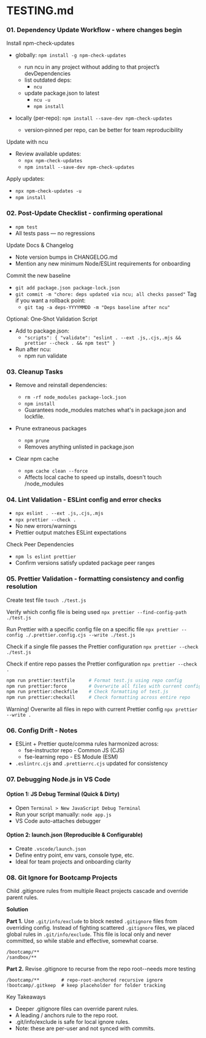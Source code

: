 # TESTING.md

### 01. Dependency Update Workflow - where changes begin

Install npm-check-updates

- globally: `npm install -g npm-check-updates`
  - run ncu in any project without adding to that project’s devDependencies
  - list outdated deps:
    - `ncu`
  - update package.json to latest
    - `ncu -u`
    - `npm install`

- locally (per-repo): `npm install --save-dev npm-check-updates`
  - version‑pinned per repo, can be better for team reproducibility

Update with ncu

- Review available updates:
  - `npx npm-check-updates`
  - `npm install --save-dev npm-check-updates`

Apply updates:

- `npx npm-check-updates -u`
- `npm install`

### 02. Post-Update Checklist - confirming operational

- `npm test`
- All tests pass — no regressions

Update Docs & Changelog

- Note version bumps in CHANGELOG.md
- Mention any new minimum Node/ESLint requirements for onboarding

Commit the new baseline

- `git add package.json package-lock.json`
- `git commit -m "chore: deps updated via ncu; all checks passed"`
  Tag if you want a rollback point:
  - `git tag -a deps-YYYYMMDD -m "Deps baseline after ncu"`

Optional: One‑Shot Validation Script

- Add to package.json:
  - `"scripts": {
"validate": "eslint . --ext .js,.cjs,.mjs && prettier --check . && npm test"
}`
- Run after ncu:
  - npm run validate

### 03. Cleanup Tasks

- Remove and reinstall dependencies:
  - `rm -rf node_modules package-lock.json`
  - `npm install`
  - Guarantees node_modules matches what's in package.json and lockfile.

- Prune extraneous packages
  - `npm prune`
  - Removes anything unlisted in package.json

- Clear npm cache
  - `npm cache clean --force`
  - Affects local cache to speed up installs, doesn't touch /node_modules

### 04. Lint Validation - ESLint config and error checks

- `npx eslint . --ext .js,.cjs,.mjs`
- `npx prettier --check .`
- No new errors/warnings
- Prettier output matches ESLint expectations

Check Peer Dependencies

- `npm ls eslint prettier`
- Confirm versions satisfy updated package peer ranges

### 05. Prettier Validation - formatting consistency and config resolution

Create test file
`touch ./test.js`

Verify which config file is being used
`npx prettier --find-config-path ./test.js`

Run Prettier with a specific config file on a specific file
`npx prettier --config ./.prettier.config.cjs --write ./test.js`

Check if a single file passes the Prettier configuration
`npx prettier --check ./test.js`

Check if entire repo passes the Prettier configuration
`npx prettier --check .`

```sh
npm run prettier:testfile     # Format test.js using repo config
npm run prettier:force        # Overwrite all files with current config
npm run prettier:checkfile    # Check formatting of test.js
npm run prettier:checkall     # Check formatting across entire repo

```

Warning! Overwrite all files in repo with current Prettier config
`npx prettier --write .`

### 06. Config Drift - Notes

- ESLint + Prettier quote/comma rules harmonized across:
  - fse-instructor repo - Common JS (CJS)
  - fse-learning repo - ES Module (ESM)
- `.eslintrc.cjs` and `.prettierrc.cjs` updated for consistency

### 07. Debugging Node.js in VS Code

#### Option 1: JS Debug Terminal (Quick & Dirty)

- Open `Terminal > New JavaScript Debug Terminal`
- Run your script manually: `node app.js`
- VS Code auto-attaches debugger

#### Option 2: launch.json (Reproducible & Configurable)

- Create `.vscode/launch.json`
- Define entry point, env vars, console type, etc.
- Ideal for team projects and onboarding clarity

### 08. Git Ignore for Bootcamp Projects

Child .gitignore rules from multiple React projects cascade and override parent rules.

**Solution**

**Part 1.** Use `.git/info/exclude` to block nested `.gitignore` files from overriding config.
Instead of fighting scattered `.gitignore` files, we placed global rules in `.git/info/exclude`.
This file is local only and never committed, so while stable and effective, somewhat coarse.

```
/bootcamp/**
/sandbox/**
```

**Part 2.** Revise .gitignore to recurse from the repo root--needs more testing

```gitignore
/bootcamp/**        # repo-root-anchored recursive ignore
!bootcamp/.gitkeep  # keep placeholder for folder tracking
```

Key Takeaways

- Deeper .gitignore files can override parent rules.
- A leading / anchors rule to the repo root.
- .git/info/exclude is safe for local ignore rules.
- Note: these are per-user and not synced with commits.
